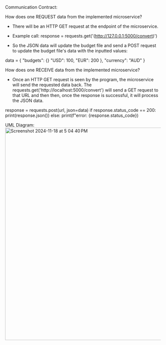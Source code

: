 Communication Contract:

How does one REQUEST data from the implemented microservice?
- There will be an HTTP GET request at the endpoint of the microservice. 
- Example call:
   response = requests.get('(http://127.0.0.1:5000/convert)')

- So the JSON data will update the budget file and send a POST request to update the budget file's data with the inputted values:

data = {
  "budgets": {}
    "USD": 100,
    "EUR": 200
  },
  "currency": "AUD"
}

How does one RECEIVE data from the implemented microservice?
- Once an HTTP GET request is seen by the program, the microservice will send the requested data back. The requests.get('http://localhost:5000/convert') will send a GET request to that URL and then then, once the response is successful, it will process the JSON data.

response = requests.post(url, json=data)
if response.status_code == 200:
  print(response.json())
else:
  print(f"error: {response.status_code})


UML Diagram:
<img width="687" alt="Screenshot 2024-11-18 at 5 04 40 PM" src="https://github.com/user-attachments/assets/2aa7c49d-492a-4fe0-8045-adc32edb5725">
